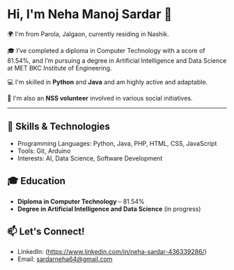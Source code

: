# Hi, I'm Neha Manoj Sardar 👋

🌍 I'm from Parola, Jalgaon, currently residing in Nashik.

🎓 I’ve completed a diploma in Computer Technology with a score of 81.54%, and I’m pursuing a degree in Artificial Intelligence and Data Science at MET BKC Institute of Engineering.

💻 I'm skilled in **Python** and **Java** and am highly active and adaptable.

🤝 I'm also an **NSS volunteer** involved in various social initiatives.

---

## 🔧 Skills & Technologies
- Programming Languages: Python, Java, PHP, HTML, CSS, JavaScript
- Tools: Git, Arduino
- Interests: AI, Data Science, Software Development

## 🎓 Education
- **Diploma in Computer Technology** – 81.54%
- **Degree in Artificial Intelligence and Data Science** (in progress)

## 📫 Let's Connect!
- LinkedIn: (https://www.linkedin.com/in/neha-sardar-436339286/)
- Email: sardarneha64@gmail.com
